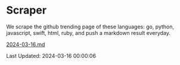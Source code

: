 # Scraper

We scrape the github trending page of these languages: go, python, javascript, swift, html, ruby, and push a markdown result everyday.

[2024-03-16.md](https://github.com/henson/Scraper/blob/master/2024-03-16.md)

Last Updated: 2024-03-16 00:00:06